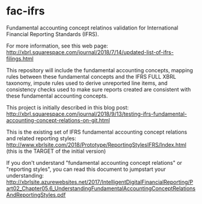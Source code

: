 # fac-ifrs
Fundamental accounting concept relatinos validation for International Financial Reporting Standards (IFRS).

For more information, see this web page: http://xbrl.squarespace.com/journal/2018/7/14/updated-list-of-ifrs-filings.html

This repository will include the fundamental accounting concepts, mapping rules between these fundamental concepts and the IFRS FULL XBRL taxonomy, impute rules used to derive unreported line items, and consistency checks used to make sure reports created are consistent with these fundamental accounting concepts.

This project is initially described in this blog post: http://xbrl.squarespace.com/journal/2018/9/13/testing-ifrs-fundamental-accounting-concept-relations-on-git.html

This is the existing set of IFRS fundamental accounting concept relations and related reporting styles:  http://www.xbrlsite.com/2018/Prototype/ReportingStylesIFRS/Index.html  (this is the TARGET of the initial version)

If you don't understand "fundamental accounting concept relations" or "reporting styles", you can read this document to jumpstart your understanding: http://xbrlsite.azurewebsites.net/2017/IntelligentDigitalFinancialReporting/Part02_Chapter05.6_UnderstandingFundamentalAccountingConceptRelationsAndReportingStyles.pdf
